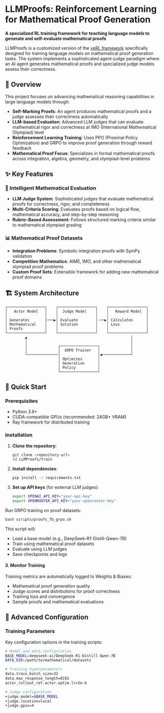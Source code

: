 # LLMProofs: Reinforcement Learning for Mathematical Proof Generation

**A specialized RL training framework for teaching language models to generate and self-evaluate mathematical proofs**

LLMProofs is a customized version of the [veRL framework](https://github.com/volcengine/verl) specifically designed for training language models on mathematical proof generation tasks. The system implements a sophisticated agent-judge paradigm where an AI agent generates mathematical proofs and specialized judge models assess their correctness.

## 🎯 Overview

This project focuses on advancing mathematical reasoning capabilities in large language models through:

- **Self-Marking Proofs**: An agent produces mathematical proofs and a judge assesses their correctness automatically
- **LLM-based Evaluation**: Advanced LLM judges that can evaluate mathematical rigor and correctness at IMO (International Mathematical Olympiad) level
- **Reinforcement Learning Training**: Uses PPO (Proximal Policy Optimization) and GRPO to improve proof generation through reward feedback
- **Mathematical Proof Focus**: Specializes in formal mathematical proofs across integration, algebra, geometry, and olympiad-level problems

## ✨ Key Features

### 🤖 Intelligent Mathematical Evaluation
- **LLM Judge System**: Sophisticated judges that evaluate mathematical proofs for correctness, rigor, and completeness
- **Multi-Criteria Scoring**: Evaluates proofs based on logical flow, mathematical accuracy, and step-by-step reasoning
- **Rubric-Based Assessment**: Follows structured marking criteria similar to mathematical olympiad grading

### 📊 Mathematical Proof Datasets
- **Integration Problems**: Symbolic integration proofs with SymPy validation
- **Competition Mathematics**: AIME, IMO, and other mathematical olympiad proof problems
- **Custom Proof Sets**: Extensible framework for adding new mathematical proof domains


## 🏗️ System Architecture

```
┌─────────────────┐    ┌─────────────────┐    ┌─────────────────┐
│   Actor Model   │    │  Judge Model    │    │   Reward Model  │
│                 │    │                 │    │                 │
│ Generates       │───▶│ Evaluate        │-──▶│ Calculates      │
│ Mathematical    │    │ Solution        │    │ Loss            │
│ Proofs          │    │                 │    │                 │
└─────────────────┘    └─────────────────┘    └─────────────────┘
         ▲                                               |
         │                                               │
         │              ┌─────────────────┐              │
         │              │  GRPO Trainer   │              │
         └──────────────│                 │◀─────────────┘
                        │ Optimizes       │
                        │ Generation      │
                        │ Policy          │
                        └─────────────────┘
```

## 🚀 Quick Start

### Prerequisites

- Python 3.8+
- CUDA-compatible GPUs (recommended: 24GB+ VRAM)
- Ray framework for distributed training

### Installation

1. **Clone the repository**:
   ```bash
   git clone <repository-url>
   cd LLMProofs/train
   ```

2. **Install dependencies**:
   ```bash
   pip install -r requirements.txt
   ```

3. **Set up API keys** (for external LLM judges):
   ```bash
   export OPENAI_API_KEY="your-api-key"
   export OPENROUTER_API_KEY="your-openrouter-key"
   ```
Run GRPO training on proof datasets:
```bash
bash scripts/proofs_7b_grpo.sh
```

This script will:
- Load a base model (e.g., DeepSeek-R1-Distill-Qwen-7B)
- Train using mathematical proof datasets
- Evaluate using LLM judges
- Save checkpoints and logs

#### 3. Monitor Training

Training metrics are automatically logged to Weights & Biases:
- Mathematical proof generation quality
- Judge scores and distributions for proof correctness
- Training loss and convergence
- Sample proofs and mathematical evaluations


## 🔬 Advanced Configuration

### Training Parameters

Key configuration options in the training scripts:

```bash
# Model and data configuration
BASE_MODEL=deepseek-ai/DeepSeek-R1-Distill-Qwen-7B
DATA_DIR=/path/to/mathematical/datasets

# Training hyperparameters
data.train_batch_size=32
data.max_response_length=8192
actor_rollout_ref.actor.optim.lr=5e-6

# Judge configuration
+judge.model=$BASE_MODEL
+judge.location=local
+judge.gpus=4
```
